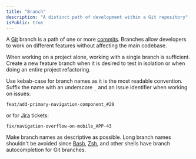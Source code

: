 ```yaml
---
title: "Branch"
description: "A distinct path of development within a Git repository"
isPublic: true
---
```


A [Git](git) branch is a path of one or more [commits](commit). Branches allow
developers to work on different features without affecting the main codebase.

When working on a project alone, working with a single branch is sufficient.
Create a new feature branch when it is desired to test in isolation or when
doing an entire project refactoring.

Use kebab-case for branch names as it is the most readable convention. Suffix
the name with an underscore `_` and an issue identifier when working on issues:

```
feat/add-primary-navigation-component_#29
```

or for [Jira](https://www.atlassian.com/software/jira) tickets:

```
fix/navigation-overflow-on-mobile_APP-43
```

Make branch names as descriptive as possible. Long branch names shouldn't
be avoided since [Bash](bash), [Zsh](zsh), and other shells have branch
autocompletion for Git branches.
